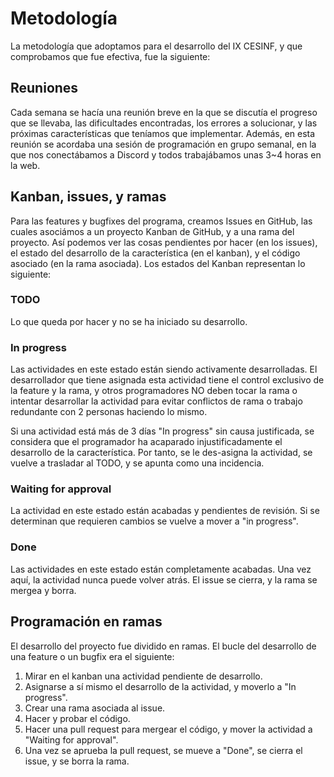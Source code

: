 # Metodología

La metodología que adoptamos para el desarrollo del IX CESINF, y que comprobamos que fue efectiva, fue la siguiente:

## Reuniones
Cada semana se hacía una reunión breve en la que se discutía el progreso que se llevaba, las dificultades encontradas, los errores a solucionar, y las próximas características que teníamos que implementar. Además, en esta reunión se acordaba una sesión de programación en grupo semanal, en la que nos conectábamos a Discord y todos trabajábamos unas 3~4 horas en la web.

## Kanban, issues, y ramas
Para las features y bugfixes del programa, creamos Issues en GitHub, las cuales asociámos a un proyecto Kanban de GitHub, y a una rama del proyecto. Así podemos ver las cosas pendientes por hacer (en los issues), el estado del desarrollo de la característica (en el kanban), y el código asociado (en la rama asociada). Los estados del Kanban representan lo siguiente:

### TODO
Lo que queda por hacer y no se ha iniciado su desarrollo.

### In progress
Las actividades en este estado están siendo activamente desarrolladas. El desarrollador que tiene asignada esta actividad tiene el control exclusivo de la feature y la rama, y otros programadores NO deben tocar la rama o intentar desarrollar la actividad para evitar conflictos de rama o trabajo redundante con 2 personas haciendo lo mismo.

Si una actividad está más de 3 días "In progress" sin causa justificada, se considera que el programador ha acaparado injustificadamente el desarrollo de la característica. Por tanto, se le des-asigna la actividad, se vuelve a trasladar al TODO, y se apunta como una incidencia.

### Waiting for approval
La actividad en este estado están acabadas y pendientes de revisión. Si se determinan que requieren cambios se vuelve a mover a "in progress".

### Done
Las actividades en este estado están completamente acabadas. Una vez aquí, la actividad nunca puede volver atrás. El issue se cierra, y la rama se mergea y borra.

## Programación en ramas
El desarrollo del proyecto fue dividido en ramas. El bucle del desarrollo de una feature o un bugfix era el siguiente:

1. Mirar en el kanban una actividad pendiente de desarrollo.
2. Asignarse a sí mismo el desarrollo de la actividad, y moverlo a "In progress".
3. Crear una rama asociada al issue.
4. Hacer y probar el código.
5. Hacer una pull request para mergear el código, y mover la actividad a "Waiting for approval".
6. Una vez se aprueba la pull request, se mueve a "Done", se cierra el issue, y se borra la rama.
